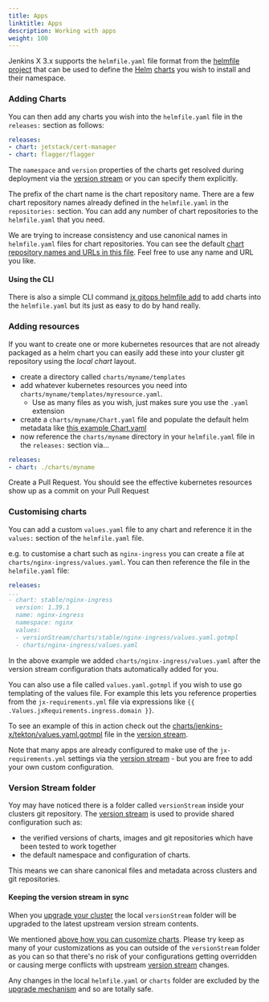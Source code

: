 ```yaml
---
title: Apps
linktitle: Apps
description: Working with apps 
weight: 100
---
```



Jenkins X 3.x supports the `helmfile.yaml` file format from the [helmfile project](https://github.com/roboll/helmfile) that can be used to define the [Helm](https://helm.sh/) [charts](https://helm.sh/docs/topics/charts/) you wish to install and their namespace.


### Adding Charts

You can then add any charts you wish into the `helmfile.yaml` file in the `releases:` section as follows:

```yaml
releases:
- chart: jetstack/cert-manager 
- chart: flagger/flagger
``` 

The `namespace` and `version` properties of the charts get resolved during deployment via the [version stream](https://jenkins-x.io/about/concepts/version-stream/) or you can specify them explicitly.


The prefix of the chart name is the chart repository name. There are a few chart repository names already defined in the `helmfile.yaml` in the `repositories:` section. You can add any number of chart repositories to the `helmfile.yaml` that you need.

We are trying to increase consistency and use canonical names in `helmfile.yaml` files for chart repositories. You can see the default [chart repository names and URLs in this file](https://github.com/jenkins-x/jxr-versions/blob/master/charts/repositories.yml). Feel free to use any name and URL you like.

#### Using the CLI

There is also a simple CLI command [jx gitops helmfile add](https://github.com/jenkins-x/jx-gitops/blob/master/docs/cmd/jx-gitops_helmfile_add.md) to add charts into the `helmfile.yaml` but its just as easy to do by hand really.

### Adding resources

If you want to create one or more kubernetes resources that are not already packaged as a helm chart you can easily add these into your cluster git repository using the _local chart_ layout.

* create a directory called `charts/myname/templates`
* add whatever kubernetes resources you need into `charts/myname/templates/myresource.yaml`. 
  * Use as many files as you wish, just makes sure you use the `.yaml` extension
 * create a `charts/myname/Chart.yaml` file and populate the default helm metadata like [this example Chart.yaml](https://github.com/cdfoundation/tekton-helm-chart/blob/master/charts/tekton-pipeline/Chart.yaml)
* now reference the `charts/myname` directory in your `helmfile.yaml` file in the `releases:` section via...

```yaml 
releases:
- chart: ./charts/myname
```  

Create a Pull Request. You should see the effective kubernetes resources show up as a commit on your Pull Request
 
### Customising charts

You can add a custom `values.yaml` file to any chart and reference it in the `values:` section of the `helmfile.yaml` file.

e.g. to customise a chart such as `nginx-ingress` you can create a file at `charts/nginx-ingress/values.yaml`. You can then reference the file in the `helmfile.yaml` file:

```yaml 
releases:
...
- chart: stable/nginx-ingress
  version: 1.39.1
  name: nginx-ingress
  namespace: nginx
  values:
  - versionStream/charts/stable/nginx-ingress/values.yaml.gotmpl
  - charts/nginx-ingress/values.yaml
```  

In the above example we added `charts/nginx-ingress/values.yaml` after the version stream configuration thats automatically added for you.

  
You can also use a file called `values.yaml.gotmpl` if you wish to use go templating of the values file. For example this lets you reference properties from the `jx-requirements.yml` file via expressions like `{{ .Values.jxRequirements.ingress.domain }}`.

To see an example of this in action check out the [charts/jenkins-x/tekton/values.yaml.gotmpl](https://github.com/jenkins-x/jxr-versions/blob/master/charts/jenkins-x/tekton/values.yaml.gotmpl) file in the [version stream](https://jenkins-x.io/about/concepts/version-stream/).

Note that many apps are already configured to make use of the `jx-requirements.yml` settings via the [version stream](https://jenkins-x.io/about/concepts/version-stream/) - but you are free to add your own custom configuration. 


### Version Stream folder

Yoy may have noticed there is a folder called `versionStream` inside your clusters git repository. The [version stream](/about/concepts/version-stream/) is used to provide shared configuration such as:

* the verified versions of charts, images and git repositories which have been tested to work together
* the default namespace and configuration of charts.

This means we can share canonical files and metadata across clusters and git repositories.


#### Keeping the version stream in sync

When you [upgrade your cluster](/docs/v3/guides/upgrade/#cluster) the local `versionStream` folder will be upgraded to the latest upstream version stream contents.

We mentioned [above how you can cusomize charts](#customising-charts). Please try keep as many of your customizations as you can outside of the `versionStream` folder as you can so that there's no risk of your configurations getting overridden or causing merge conflicts with upstream [version stream](/about/concepts/version-stream/) changes.

Any changes in the local `helmfile.yaml` or `charts` folder are excluded by the [upgrade mechanism](/docs/v3/guides/upgrade/#cluster) and so are totally safe.
